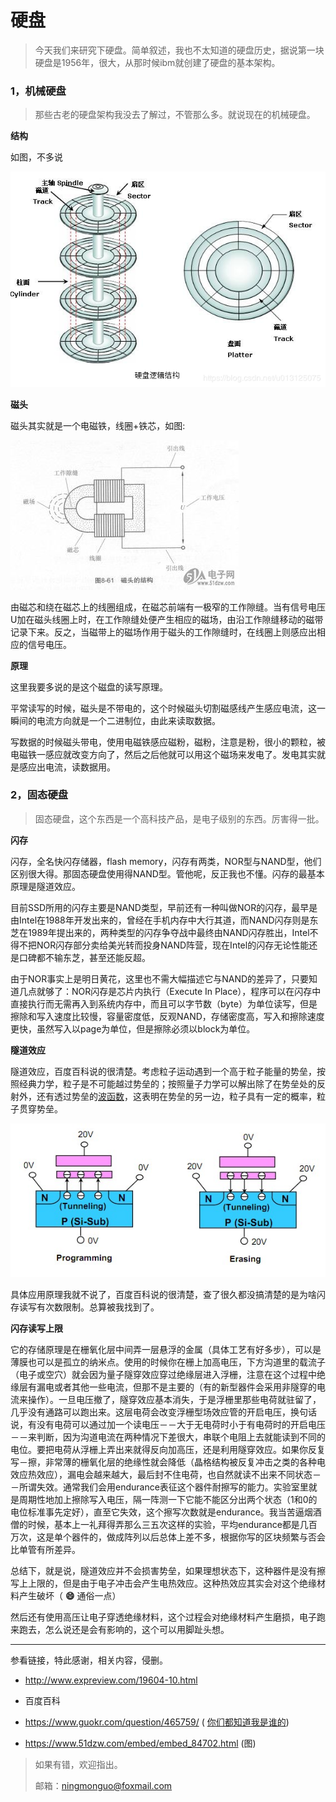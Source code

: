 # 硬盘

> 今天我们来研究下硬盘。简单叙述，我也不太知道的硬盘历史，据说第一块硬盘是1956年，很大，从那时候ibm就创建了硬盘的基本架构。

### 1，机械硬盘

> 那些古老的硬盘架构我没去了解过，不管那么多。就说现在的机械硬盘。

**结构**

如图，不多说

 ![img](./image/yingpan.jpg) 

**磁头**

磁头其实就是一个电磁铁，线圈+铁芯，如图:

 ![img](./image/20130129203821973.jpg) 

由磁芯和绕在磁芯上的线圈组成，在磁芯前端有一极窄的工作隙缝。当有信号电压U加在磁头线圈上时，在工作隙缝处便产生相应的磁场，由沿工作隙缝移动的磁带记录下来。反之，当磁带上的磁场作用于磁头的工作隙缝时，在线圈上则感应出相应的信号电压。  

**原理**

这里我要多说的是这个磁盘的读写原理。

平常读写的时候，磁头是不带电的，这个时候磁头切割磁感线产生感应电流，这一瞬间的电流方向就是一个二进制位，由此来读取数据。

写数据的时候磁头带电，使用电磁铁感应磁粉，磁粉，注意是粉，很小的颗粒，被电磁铁一感应就改变方向了，然后之后他就可以用这个磁场来发电了。发电其实就是感应出电流，读数据用。

### 2，固态硬盘

> 固态硬盘，这个东西是一个高科技产品，是电子级别的东西。厉害得一批。

**闪存**

闪存，全名快闪存储器，flash memory，闪存有两类，NOR型与NAND型，他们区别很大得。那固态硬盘使用得NAND型。管他呢，反正我也不懂。闪存的最基本原理是隧道效应。

目前SSD所用的闪存主要是NAND类型，早前还有一种叫做NOR的闪存，最早是由Intel在1988年开发出来的，曾经在手机内存中大行其道，而NAND闪存则是东芝在1989年提出来的，两种类型的闪存争夺战中最终由NAND闪存胜出，Intel不得不把NOR闪存部分卖给美光转而投身NAND阵营，现在Intel的闪存无论性能还是口碑都不输东芝，甚至还能反超。

由于NOR事实上是明日黄花，这里也不需大幅描述它与NAND的差异了，只要知道几点就够了：NOR闪存是芯片内执行（Execute In Place），程序可以在闪存中直接执行而无需再入到系统内存中，而且可以字节数（byte）为单位读写，但是擦除和写入速度比较慢，容量密度低，反观NAND，存储密度高，写入和擦除速度更快，虽然写入以page为单位，但是擦除必须以block为单位。

**隧道效应**

隧道效应，百度百科说的很清楚。考虑粒子运动遇到一个高于粒子能量的势垒，按照经典力学，粒子是不可能越过势垒的；按照量子力学可以解出除了在势垒处的反射外，还有透过势垒的[波函数](https://baike.baidu.com/item/波函数/473629)，这表明在势垒的另一边，粒子具有一定的概率，粒子贯穿势垒。 

 ![img](./image/79f0f736afc3793153fb1369ebc4b74542a911da.jpg) 

具体应用原理我就不说了，百度百科说的很清楚，查了很久都没搞清楚的是为啥闪存读写有次数限制。总算被我找到了。

**闪存读写上限**

它的存储原理是在栅氧化层中间弄一层悬浮的金属（具体工艺有好多步），可以是薄膜也可以是孤立的纳米点。使用的时候你在栅上加高电压，下方沟道里的载流子（电子或空穴）就会因为量子隧穿效应穿过绝缘层进入浮栅，注意在这个过程中绝缘层有漏电或者其他一些电流，但那不是主要的（有的新型器件会采用非隧穿的电流来操作）。一旦电压撤了，隧穿效应基本消失，于是浮栅里那些电荷就驻留了，几乎没有通路可以跑出来。这层电荷会改变浮栅型场效应管的开启电压，换句话说，有没有电荷可以通过加一个读电压－－大于无电荷时小于有电荷时的开启电压－－来判断，因为沟道电流在两种情况下差很大，串联个电阻上去就能读到不同的电位。要把电荷从浮栅上弄出来就得反向加高压，还是利用隧穿效应。如果你反复写－擦，非常薄的栅氧化层的绝缘性就会降低（晶格结构被反复冲击之类的各种电效应热效应），漏电会越来越大，最后封不住电荷，也自然就读不出来不同状态－－所谓失效。通常我们会用endurance表征这个器件耐擦写的能力。实验室里就是周期性地加上擦除写入电压，隔一阵测一下它能不能区分出两个状态（1和0的电位标准事先定好），直至它失效，这个擦写次数就是endurance。我当苦逼烟酒僧的时候，基本上一礼拜得弄那么三五次这样的实验，平均endurance都是几百万次，这是单个器件的，做成阵列以后总体上差不多，根据你写的区块频繁与否会比单管有所差异。 

总结下，就是说，隧道效应并不会损害势垒，如果理想状态下，这种器件是没有擦写上上限的，但是由于电子冲击会产生电热效应。这种热效应其实会对这个绝缘材料产生破坏（ **:smile:** 通俗一点）

然后还有使用高压让电子穿透绝缘材料，这个过程会对绝缘材料产生磨损，电子跑来跑去，怎么说还是会有影响的，这个可以用脚趾头想。

---

参看链接，特此感谢，相关内容，侵删。

- http://www.expreview.com/19604-10.html 

- 百度百科

-  https://www.guokr.com/question/465759/ ( [你们都知道我是谁的](https://www.guokr.com/i/1193651761/))
-  https://www.51dzw.com/embed/embed_84702.html (图)

> 如果有错，欢迎指出。
>
> 邮箱：ningmonguo@foxmail.com